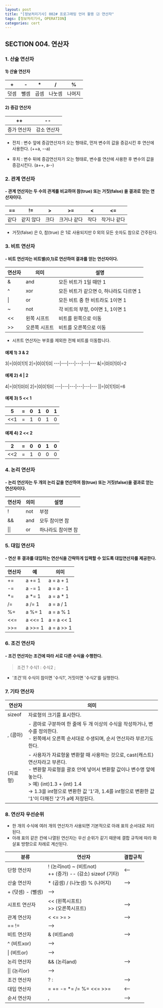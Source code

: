 ```yaml
---
layout: post
title: "[정보처리기사] 002# 프로그래밍 언어 활용 ⑵ 연산자"
tags: [정보처리기사, OPERATION]
categories: cert
---
```



## SECTION 004. 연산자  

### 1. 산술 연산자  

#### 1) 산술 연산자  

\+|\-|\*|/|%
---|---|---|---|---
덧셈|뺄셈|곱셈|나눗셈|나머지


#### 2) 증감 연산자  

\+\+|\-\-
---|---
증가 연산자|감소 연산자

- 전치 : 변수 앞에 증감연산자가 오는 형태로, 먼저 변수의 값을 증감시킨 후 연산에 사용한다. (\+\+a, \-\-a)  

- 후치 : 변수 뒤에 증감연산자가 오는 형태로, 변수를 연산에 사용한 후 변수의 값을 증감시킨다. (a\+\+, a\-\-)  


### 2. 관계 연산자  

#### - 관계 연산자는 두 수의 관계를 비교하여 참(true) 또는 거짓(false) 을 결과로 얻는 연산자이다.  

==|!=|>|>=|<|<=
---|---|---|---|---|---
같다|같지 않다|크다|크거나 같다|작다|작거나 같다

- 거짓(false) 은 0, 참(true) 은 1로 사용되지만 0 외의 모든 숫자도 참으로 간주된다.  


### 3. 비트 연산자  

#### - 비트 연산자는 비트별(0,1)로 연산하여 결과를 얻는 연산자이다.  

연산자|의미|설명
---|---|---
&|and|모든 비트가 1일 때만 1
^|xor|모든 비트가 같으면 0, 하나라도 다르면 1
\||or|모든 비트 중 한 비트라도 1이면 1
\~|not|각 비트의 부정, 0이면 1, 1이면 1
\<\<|왼쪽 시프트|비트를 왼쪽으로 이동
\>\>|오른쪽 시프트|비트를 오른쪽으로 이동

- 시프트 연산자는 부호를 제외한 전체 비트를 이동합니다.  

#### 예제 1) 3 & 2  

3|=|0|0|1|1|
2|=|0|0|1|0|
---|---|---|---|---|---
&|=|0|0|1|0|=2

#### 예제 2) 4 \| 2  

4|=|0|1|0|0|
2|=|0|0|1|0|
---|---|---|---|---|---
\||=|0|1|1|0|=6

#### 예제 3) 5 \<\< 1  

5|=|0|1|0|1|
---|---|---|---|---|---
\<\<1|=|1|0|1|0|=10

#### 예제 4) 2 \<\< 2  

2|=|0|0|1|0|
---|---|---|---|---|---
\<\<2|=|1|0|0|0|=8



### 4. 논리 연산자  

#### - 논리 연산자는 두 개의 논리 값을 연산하여 참(true) 또는 거짓(false)을 결과로 얻는 연산자이다.  

연산자|의미|설명
---|---|---
!|not|부정
&&|and|모두 참이면 참
\|\||or|하나라도 참이면 참


### 5. 대입 연산자  

#### - 연산 후 결과를 대입하는 연산식을 간략하게 입력할 수 있도록 대입연산자를 제공한다.  

연산자|예|의미
---|---|---
\+=|a \+= 1|a = a \+ 1
\-=|a \-= 1|a = a \- 1
\*=|a \*= 1|a = a \* 1
/=|a /= 1 | a = a / 1
%=|a %= 1 | a = a % 1
\<\<=|a \<\<= 1|a = a \<\< 1
\>\>=|a \>\>= 1|a = a \>\> 1


### 6. 조건 연산자  

#### - 조건 연산자는 조건에 따라 서로 다른 수식을 수행한다.  

> 조건 ? 수식1 : 수식2 ;

- '조건'의 수식이 참이면 '수식1', 거짓이면 '수식2'를 실행한다.  


### 7. 기타 연산자  

연산자|의미
---|---
sizeof|자료형의 크기를 표시한다.
, (콤마)|- 콤마로 구분하여 한 줄에 두 개 이상의 수식을 작성하거나, 변수를 정의한다.<br>- 왼쪽에서 오른쪽 순서대로 수생되며, 순서 연산자라 부르기도 한다.
(자료형)|- 사용자가 자료형울 변환할 때 사용하는 것으로, cast(캐스트) 연산자라고 부른다.<br>- 변환할 자료형을 괄호 안에 넣어서 변환할 값이나 변수명 앞에 놓는다.<br>\> 예) (int)1.3 \+ (int) 1.4<br>→ 1.3을 int형으로 변환한 값 '1'과, 1.4를 int형으로 변환한 값 '1'이 더해진 '2'가 a에 저장된다.


### 8. 연산자 우선순위  

- 한 개의 수식에 여러 개의 연산자가 사용되면 기본적으로 아래 표의 순서대로 처리된다.  
- 아래 표의 같은 칸에 나열된 연산자는 우선 순위가 같기 때문에 결합 규칙에 따라 화살표 방향으로 차례로 계산된다.  

분류|연산자|결합규칙
---|---|---
단항 연산자|! (논리not) ~ (비트not)<br>\+\+ (증가) \-\- (감소) sizeof (기타)|\<\-\-
산술 연산자|\* (곱셈) / (나눗셈) % (나머지)|\-\-\>
|\+ (덧셈) \- (뺄셈)|\-\-\>
시프트 연산자|\<\< (왼쪽시프트)<br>\>\> (오른쪽시프트)|\-\-\>
관계 연산자|\< \<= \>= \>|\-\-\>
|== !=|\-\-\>
비트 연산자|& (비트and)|\-\-\>
|^ (비트xor)|\-\-\>
|\| (비트or)|\-\-\>
논리 연산자|&& (논리and)|\-\-\>
|\|\| (논리or)|\-\-\>
조건 연산자|? : |\-\-\>
대입 연산자|= \+= \-= \*= /= %= \<\<= \>\>=|\<\-\-
순서 연산자|,|\-\-\>
